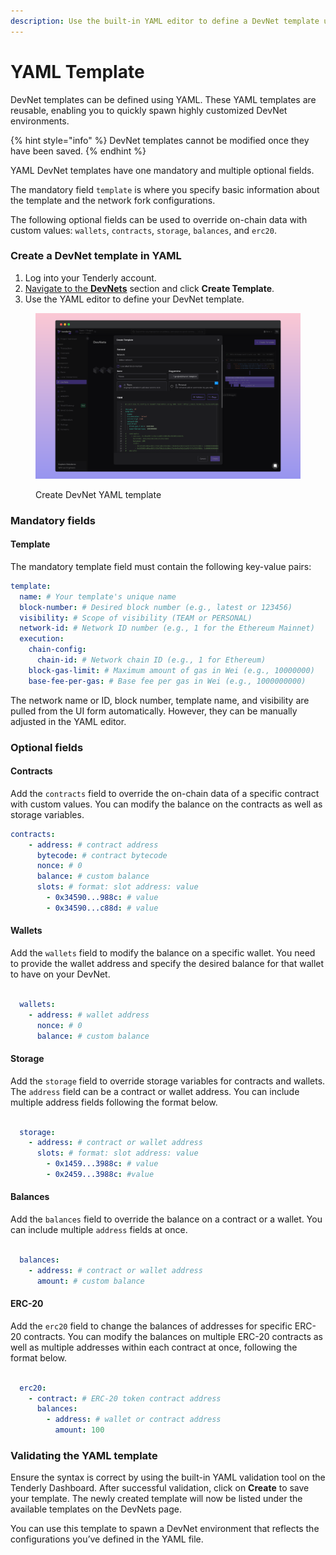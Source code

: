 ```yaml
---
description: Use the built-in YAML editor to define a DevNet template using YAML.
---
```


# YAML Template

DevNet templates can be defined using YAML. These YAML templates are reusable, enabling you to quickly spawn highly customized DevNet environments.

{% hint style="info" %}
DevNet templates cannot be modified once they have been saved.
{% endhint %}

YAML DevNet templates have one mandatory and multiple optional fields.

The mandatory field `template` is where you specify basic information about the template and the network fork configurations.

The following optional fields can be used to override on-chain data with custom values: `wallets`, `contracts`, `storage`, `balances`, and `erc20`.

### Create a DevNet template in YAML

1. Log into your Tenderly account.
2. [Navigate to the **DevNets**](https://dashboard.tenderly.co/register?redirectTo=devnets) section and click **Create Template**.
3. Use the YAML editor to define your DevNet template.

<figure><img src="../.gitbook/assets/yaml template.png" alt=""><figcaption><p>Create DevNet YAML template</p></figcaption></figure>

### Mandatory fields

#### Template

The mandatory template field must contain the following key-value pairs:

```yaml
template:
  name: # Your template's unique name
  block-number: # Desired block number (e.g., latest or 123456)
  visibility: # Scope of visibility (TEAM or PERSONAL)
  network-id: # Network ID number (e.g., 1 for the Ethereum Mainnet)
  execution:
    chain-config:
      chain-id: # Network chain ID (e.g., 1 for Ethereum)
    block-gas-limit: # Maximum amount of gas in Wei (e.g., 10000000)
    base-fee-per-gas: # Base fee per gas in Wei (e.g., 1000000000)
```

The network name or ID, block number, template name, and visibility are pulled from the UI form automatically. However, they can be manually adjusted in the YAML editor.

### Optional fields

#### **Contracts**

Add the `contracts` field to override the on-chain data of a specific contract with custom values. You can modify the balance on the contracts as well as storage variables.

```yaml
contracts:
    - address: # contract address
      bytecode: # contract bytecode
      nonce: # 0
      balance: # custom balance
      slots: # format: slot address: value
        - 0x34590...988c: # value
        - 0x34590...c88d: # value
```

#### **Wallets**

Add the `wallets` field to modify the balance on a specific wallet. You need to provide the wallet address and specify the desired balance for that wallet to have on your DevNet.

```yaml

  wallets:
    - address: # wallet address
      nonce: # 0 
      balance: # custom balance

```

#### **Storage**

Add the `storage` field to override storage variables for contracts and wallets. The `address` field can be a contract or wallet address. You can include multiple address fields following the format below.

```yaml

  storage:
    - address: # contract or wallet address
      slots: # format: slot address: value
        - 0x1459...3988c: # value
        - 0x2459...3988c: #value
```

#### **Balances**

Add the `balances` field to override the balance on a contract or a wallet. You can include multiple `address` fields at once.

```yaml

  balances:
    - address: # contract or wallet address
      amount: # custom balance
```

#### **ERC-20**

Add the `erc20` field to change the balances of addresses for specific ERC-20 contracts. You can modify the balances on multiple ERC-20 contracts as well as multiple addresses within each contract at once, following the format below.

```yaml

  erc20:
    - contract: # ERC-20 token contract address
      balances:
        - address: # wallet or contract address
          amount: 100
```

### **Validating the YAML template**

Ensure the syntax is correct by using the built-in YAML validation tool on the Tenderly Dashboard. After successful validation, click on **Create** to save your template. The newly created template will now be listed under the available templates on the DevNets page.

You can use this template to spawn a DevNet environment that reflects the configurations you’ve defined in the YAML file.
